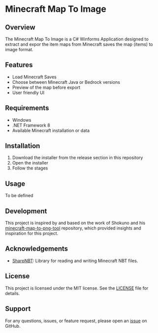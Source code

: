 # Minecraft Map To Image

## Overview

The Minecraft Map To Image is a C# Winforms Application designed to extract and expor the item maps from Minecraft saves the map (items) to image format.

## Features

- Load Minecraft Saves
- Choose between Minecraft Java or Bedrock versions
- Preview of the map before export
- User friendly UI

## Requirements

- Windows
- .NET Framework 8
- Available Minecraft installation or data

## Installation

1. Download the installer from the release section in this repository
2. Open the installer
3. Follow the stages
  
## Usage

To be defined

## Development

This project is inspired by and based on the work of Shokuno and his [minecraft-map-to-png-tool](https://github.com/Shokuno/minecraft-map-to-png-tool)
repository, which provided insights and inspiration for this project.

## Acknowledgements

- [SharpNBT](https://github.com/ForeverZer0/SharpNBT): Library for reading and writing Minecraft NBT files.

## License

This project is licensed under the MIT license. See the [LICENSE](MIT-LICENSE.txt) file for details.

## Support

For any questions, issues, or feature request, please open an [issue](https://github.com/Jorgemacias-12/Minecraft-Map-To-Image/issues) on GitHub.

